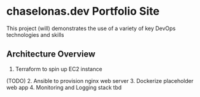 # chaselonas.dev Portfolio Site

This project (will) demonstrates the use of a variety of key DevOps technologies and skills 


## Architecture Overview


1. Terraform to spin up EC2 instance

(TODO)
2. Ansible to provision nginx web server
3. Dockerize placeholder web app
4. Monitoring and Logging stack tbd

